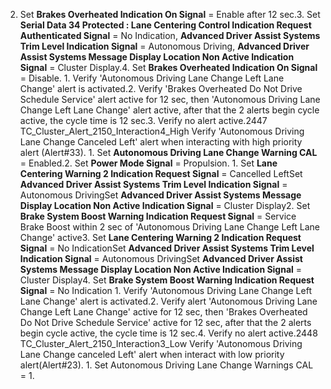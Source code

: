 2. Set **Brakes Overheated Indication On Signal** = Enable after 12 sec.3. Set **Serial Data 34 Protected : Lane Centering Control Indication Request Authenticated Signal** = No Indication, **Advanced Driver Assist Systems Trim Level Indication Signal** = Autonomous Driving, **Advanced Driver Assist Systems Message Display Location Non Active Indication Signal** = Cluster Display.4. Set **Brakes Overheated Indication On Signal** = Disable. 1. Verify 'Autonomous Driving Lane Change Left Lane Change' alert is activated.2. Verify 'Brakes Overheated Do Not Drive Schedule Service' alert active for 12 sec, then 'Autonomous Driving Lane Change Left Lane Change' alert active, after that the 2 alerts begin cycle active, the cycle time is 12 sec.3. Verify no alert active.2447 TC_Cluster_Alert_2150_Interaction4_High Verify 'Autonomous Driving Lane Change Canceled Left' alert when interacting with high priority alert (Alert#33). 1. Set **Autonomous Driving Lane Change Warning CAL** = Enabled.2. Set **Power Mode Signal** = Propulsion. 1. Set **Lane Centering Warning 2 Indication Request Signal** = Cancelled LeftSet **Advanced Driver Assist Systems Trim Level Indication Signal** = Autonomous DrivingSet **Advanced Driver Assist Systems Message Display Location Non Active Indication Signal** = Cluster Display2. Set **Brake System Boost Warning Indication Request Signal** = Service Brake Boost within 2 sec of 'Autonomous Driving Lane Change Left Lane Change' active3. Set **Lane Centering Warning 2 Indication Request Signal** = No IndicationSet **Advanced Driver Assist Systems Trim Level Indication Signal** = Autonomous DrivingSet **Advanced Driver Assist Systems Message Display Location Non Active Indication Signal** = Cluster Display4. Set **Brake System Boost Warning Indication Request Signal** = No Indication 1. Verify 'Autonomous Driving Lane Change Left Lane Change' alert is activated.2. Verify alert 'Autonomous Driving Lane Change Left Lane Change' active for 12 sec, then 'Brakes Overheated Do Not Drive Schedule Service' active for 12 sec, after that the 2 alerts begin cycle active, the cycle time is 12 sec.4. Verify no alert active.2448 TC_Cluster_Alert_2150_Interaction3_Low Verify 'Autonomous Driving Lane Change canceled Left' alert when interact with low priority alert(Alert#23). 1. Set Autonomous Driving Lane Change Warnings CAL = 1.